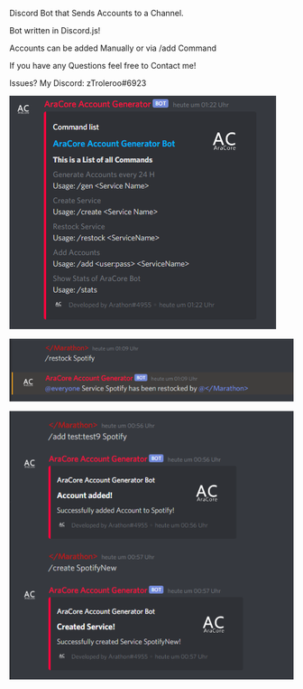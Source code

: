 Discord Bot that Sends Accounts to a Channel. 

Bot written in Discord.js!

Accounts can be added Manually or via /add Command

If you have any Questions feel free to Contact me!

Issues? My Discord: zTroleroo#6923

![Help Embed](pic1.png)

![Message 1](pic2.png)

![Message 1](pic3.png)
